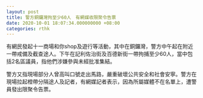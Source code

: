 ```yaml
---
layout: post
title: 警方銅鑼灣拘至少60人　有網媒收限聚令告票
date: 2020-10-01 18:07:34.000000000 +08:00
categories: rthk
---
```


有網民發起十一商場和你shop及遊行等活動，其中在銅鑼灣，警方中午起在附近一帶戒備及截查途人。下午在記利佐治街及百德新街一帶拘捕至少60人，當中包括2名區議員，指他們涉嫌參與未經批准集結。

警方又指現場部分人曾高叫口號走出馬路，嚴重破壞公共安全和社會安寧。警方在現場拉起橙帶分隔途人及記者，有網媒記者表示，因為所屬媒體不在名單上，遭警員發出限聚令告票。
